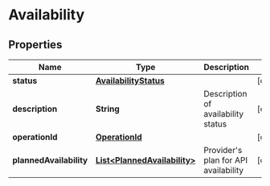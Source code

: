 # Availability

## Properties
Name | Type | Description | Notes
------------ | ------------- | ------------- | -------------
**status** | [**AvailabilityStatus**](AvailabilityStatus.md) |  |  [optional]
**description** | **String** | Description of availability status |  [optional]
**operationId** | [**OperationId**](OperationId.md) |  |  [optional]
**plannedAvailability** | [**List&lt;PlannedAvailability&gt;**](PlannedAvailability.md) | Provider&#x27;s plan for API availability |  [optional]
